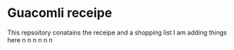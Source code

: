 # Guacomli receipe 
This repsoitory conatains the receipe  and a shopping list
I am adding things here 
n
n
n
n
n
n

